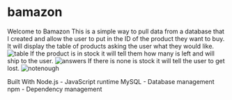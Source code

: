 # bamazon
Welcome to Bamazon 
This is a simple way to pull data from a database that I created and allow the user to put in the ID of 
the product they want to buy. 
It will display the table of products asking the user what they would like. 
![table](https://user-images.githubusercontent.com/37719344/53110624-f8aefb00-3500-11e9-9af8-d0a6253d1bb7.PNG)
If the product is in stock it will tell them how many is left and will ship to the user.
![answers](https://user-images.githubusercontent.com/37719344/53110628-fb115500-3500-11e9-947f-a921751eb598.PNG)
If there is none is stock it will tell the user to get lost. 
![notenough](https://user-images.githubusercontent.com/37719344/53110631-fcdb1880-3500-11e9-890e-0c89f52db454.PNG)


Built With
Node.js - JavaScript runtime
MySQL - Database management
npm - Dependency management
